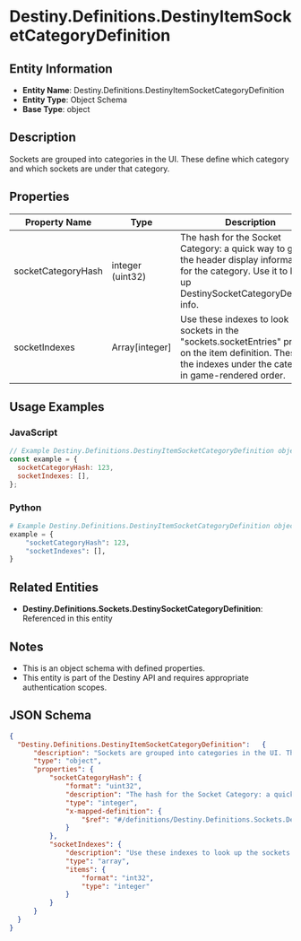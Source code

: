 # Destiny.Definitions.DestinyItemSocketCategoryDefinition

## Entity Information
- **Entity Name**: Destiny.Definitions.DestinyItemSocketCategoryDefinition
- **Entity Type**: Object Schema
- **Base Type**: object

## Description
Sockets are grouped into categories in the UI. These define which category and which sockets are under that category.

## Properties

| Property Name | Type | Description | Required |
|---------------|------|-------------|----------|
| socketCategoryHash | integer (uint32) | The hash for the Socket Category: a quick way to go get the header display information for the category. Use it to look up DestinySocketCategoryDefinition info. | No |
| socketIndexes | Array[integer] | Use these indexes to look up the sockets in the "sockets.socketEntries" property on the item definition. These are the indexes under the category, in game-rendered order. | No |

## Usage Examples

### JavaScript
```javascript
// Example Destiny.Definitions.DestinyItemSocketCategoryDefinition object
const example = {
  socketCategoryHash: 123,
  socketIndexes: [],
};
```

### Python
```python
# Example Destiny.Definitions.DestinyItemSocketCategoryDefinition object
example = {
    "socketCategoryHash": 123,
    "socketIndexes": [],
}
```

## Related Entities
- **Destiny.Definitions.Sockets.DestinySocketCategoryDefinition**: Referenced in this entity

## Notes
- This is an object schema with defined properties.
- This entity is part of the Destiny API and requires appropriate authentication scopes.

## JSON Schema
```json
{
  "Destiny.Definitions.DestinyItemSocketCategoryDefinition":   {
      "description": "Sockets are grouped into categories in the UI. These define which category and which sockets are under that category.",
      "type": "object",
      "properties": {
          "socketCategoryHash": {
              "format": "uint32",
              "description": "The hash for the Socket Category: a quick way to go get the header display information for the category. Use it to look up DestinySocketCategoryDefinition info.",
              "type": "integer",
              "x-mapped-definition": {
                  "$ref": "#/definitions/Destiny.Definitions.Sockets.DestinySocketCategoryDefinition"
              }
          },
          "socketIndexes": {
              "description": "Use these indexes to look up the sockets in the \"sockets.socketEntries\" property on the item definition. These are the indexes under the category, in game-rendered order.",
              "type": "array",
              "items": {
                  "format": "int32",
                  "type": "integer"
              }
          }
      }
  }
}
```
